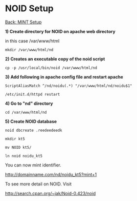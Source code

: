 NOID Setup
===
[Back: MINT Setup](mint-configure.md)

**1) Create directory for NOID on apache web directory**

in this case /var/www/html

	mkdir /var/www/html/nd

**2) Creates an executable copy of the noid script**

	cp -p /usr/local/bin/noid /var/www/html/nd

**3) Add following in apache config file and restart apache**

	ScriptAliasMatch ^/nd/noidu(.*) "/var/www/html/nd/noidu$1"

	/etc/init.d/httpd restart

**4) Go to "nd" directory**

	cd /var/www/html/nd

**5) Create NOID database**

	noid dbcreate .reedeedeedk

	mkdir kt5
 
	mv NOID kt5/
    
	ln noid noidu_kt5

You can now mint identifier.

http://domainname.com/nd/noidu_kt5?mint+1 

To see more detail on NOID. Visit

http://search.cpan.org/~jak/Noid-0.423/noid

